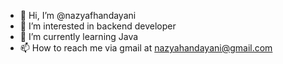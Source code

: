 - 👋 Hi, I’m @nazyafhandayani
- 👀 I’m interested in backend developer
- 🌱 I’m currently learning Java
- 📫 How to reach me via gmail at nazyahandayani@gmail.com

<!---
nazyafhandayani/nazyafhandayani is a ✨ special ✨ repository because its `README.md` (this file) appears on your GitHub profile.
You can click the Preview link to take a look at your changes.
--->
